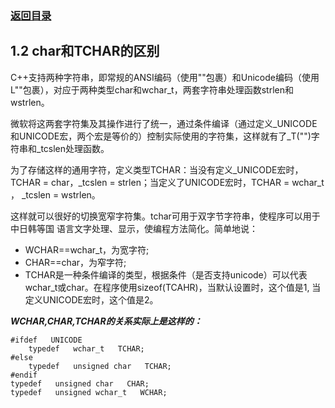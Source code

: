 ### [返回目录](编程纪要.md)

## 1.2 char和TCHAR的区别

<p>C++支持两种字符串，即常规的ANSI编码（使用""包裹）和Unicode编码（使用L""包裹），对应于两种类型char和wchar_t，两套字符串处理函数strlen和wstrlen。</p>

<p>微软将这两套字符集及其操作进行了统一，通过条件编译（通过定义_UNICODE和UNICODE宏，两个宏是等价的）控制实际使用的字符集，这样就有了_T("")字符串和_tcslen处理函数。</p>

<p>为了存储这样的通用字符，定义类型TCHAR：当没有定义_UNICODE宏时，TCHAR = char，_tcslen = strlen；当定义了UNICODE宏时，TCHAR = wchar_t ， _tcslen = wstrlen。</p>

<p>这样就可以很好的切换宽窄字符集。tchar可用于双字节字符串，使程序可以用于中日韩等国 语言文字处理、显示，使编程方法简化。简单地说：</p>

- WCHAR==wchar_t，为宽字符;
- CHAR==char，为窄字符; 
- TCHAR是一种条件编译的类型，根据条件（是否支持unicode）可以代表wchar_t或char。在程序使用sizeof(TCAHR)，当默认设置时，这个值是1,
当定义UNICODE宏时，这个值是2。

***WCHAR,CHAR,TCHAR的关系实际上是这样的：***

<pre><code>#ifdef   UNICODE    
    typedef   wchar_t   TCHAR;    
#else    
    typedef   unsigned char   TCHAR;    
#endif    
typedef   unsigned char   CHAR;    
typedef   unsigned wchar_t   WCHAR; 
</code></pre>
